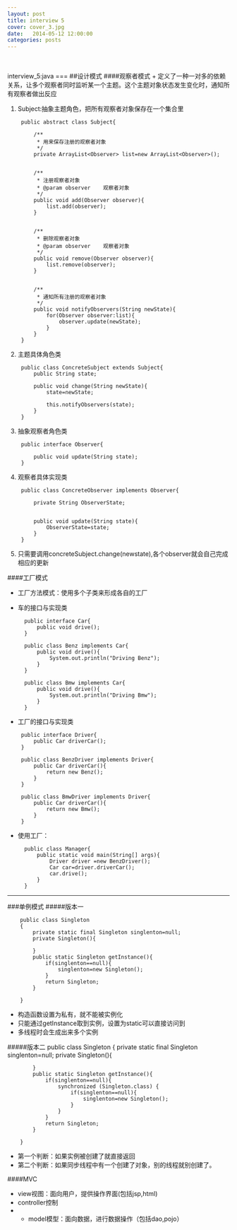 ```yaml
---
layout: post
title: interview 5
cover: cover_3.jpg
date:   2014-05-12 12:00:00
categories: posts
---
```

<br/>
<br/>
interview_5:java
===
##设计模式
####观察者模式
+ 定义了一种一对多的依赖关系，让多个观察者同时监听某一个主题。这个主题对象状态发生变化时，通知所有观察者做出反应


1. Subject:抽象主题角色，把所有观察者对象保存在一个集合里

		public abstract class Subject{
		
			/**
		     * 用来保存注册的观察者对象
		     */
			private ArrayList<Observer> list=new ArrayList<Observer>();
			
			
			/**
		     * 注册观察者对象
		     * @param observer    观察者对象
		     */
			public void add(Observer observer){
				list.add(observer);
			}
			
			
			/**
		     * 删除观察者对象
		     * @param observer    观察者对象
		     */
			public void remove(Observer observer){
				list.remove(observer);
			}
			
			
			/**
		     * 通知所有注册的观察者对象
		     */
			public void notifyObservers(String newState){
				for(Observer observer:list){
					observer.update(newState);
				}
			}
		}

2. 主题具体角色类


		public class ConcreteSubject extends Subject{
			public String state;
			
			public void change(String newState){
				state=newState;
				
				this.notifyObservers(state);
			}
		}

3. 抽象观察者角色类

		public interface Observer{
			
			public void update(String state);
		}

4. 观察者具体实现类

		public class ConcreteObserver implements Observer{
			
			private String ObserverState;
				
			
			public void update(String state){
				ObserverState=state;
			}
		}

5. 只需要调用concreteSubject.change(newstate),各个observer就会自己完成相应的更新


####工厂模式
+ 工厂方法模式：使用多个子类来形成各自的工厂

+ 车的接口与实现类


		public interface Car{
			public void drive();
		}
		
		public class Benz implements Car{
			public void drive(){
				System.out.println("Driving Benz");
			}
		}
		
		public class Bmw implements Car{
			public void drive(){
				System.out.println("Driving Bmw");
			}
		}
	
+  工厂的接口与实现类

		public interface Driver{
			public Car driverCar();
		}
		
		public class BenzDriver implements Driver{
			public Car driverCar(){
				return new Benz();
			}
		}
		
		public class BmwDriver implements Driver{
			public Car driverCar(){
				return new Bmw();
			}
		}

+ 使用工厂：

		public class Manager{
			public static void main(String[] args){
				Driver driver =new BenzDriver();
				Car car=driver.driverCar();
				car.drive();
			}
		}


---

###单例模式
#####版本一


		public class Singleton
		{
			private static final Singleton singlenton=null;
			private Singleton(){
				
			}
			public static Singleton getInstance(){
				if(singlenton==null){
					singlenton=new Singleton();
				}
				return Singleton;
			}
		
		}
+ 构造函数设置为私有，就不能被实例化
+ 只能通过getInstance取到实例，设置为static可以直接访问到
+ 多线程时会生成出来多个实例

#####版本二
		public class Singleton
		{
			private static final Singleton singlenton=null;
			private Singleton(){
				
			}
			public static Singleton getInstance(){
				if(singlenton==null){
					synchronized (Singleton.class) {
						if(singlenton==null){
							singlenton=new Singleton();
						}
					}
				}
				return Singleton;
			}
		
		}
+ 第一个判断：如果实例被创建了就直接返回
+ 第二个判断：如果同步线程中有一个创建了对象，别的线程就别创建了。



####MVC
+ view视图：面向用户，提供操作界面(包括jsp,html)
+ controller控制
+ + model模型：面向数据，进行数据操作（包括dao,pojo）
